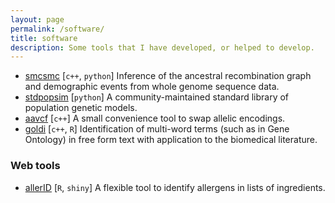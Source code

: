 ```yaml
---
layout: page
permalink: /software/
title: software
description: Some tools that I have developed, or helped to develop.  
---
```


- [smcsmc](https://github.com/luntergroup/smcsmc) [`c++`, `python`] Inference of the ancestral recombination graph and demographic events from whole genome sequence data.
- [stdpopsim](https://github.com/popsim-consortium/stdpopsim) [`python`] A community-maintained standard library of population genetic models.
- [aavcf](https://github.com/Chris1221/aavcf) [`c++`] A small convenience tool to swap allelic encodings. 
- [goldi](https://github.com/Chris1221/goldi) [`c++`, `R`] Identification of multi-word terms (such as in Gene Ontology) in free form text with application to the biomedical literature.

### Web tools

- [allerID](https://github.com/Chris1221/allerID) [`R`, `shiny`] A flexible tool to identify allergens in lists of ingredients. 

